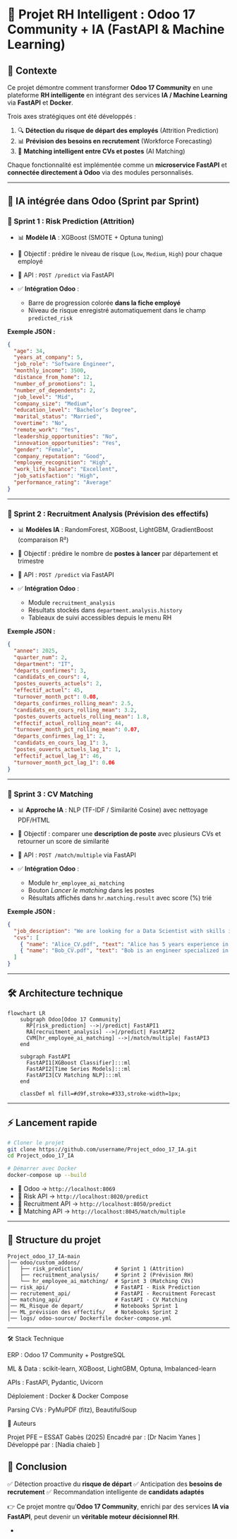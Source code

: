 
# 🚀 Projet RH Intelligent : Odoo 17 Community + IA (FastAPI & Machine Learning)

## 📌 Contexte

Ce projet démontre comment transformer **Odoo 17 Community** en une plateforme **RH intelligente** en intégrant des services **IA / Machine Learning** via **FastAPI** et **Docker**.

Trois axes stratégiques ont été développés :

1. 🔍 **Détection du risque de départ des employés** (Attrition Prediction)
2. 📊 **Prévision des besoins en recrutement** (Workforce Forecasting)
3. 🤝 **Matching intelligent entre CVs et postes** (AI Matching)

Chaque fonctionnalité est implémentée comme un **microservice FastAPI** et **connectée directement à Odoo** via des modules personnalisés.

---

## 🧠 IA intégrée dans Odoo (Sprint par Sprint)

### 🔹 Sprint 1 : Risk Prediction (Attrition)

* 📊 **Modèle IA** : XGBoost (SMOTE + Optuna tuning)
* 🎯 Objectif : prédire le niveau de risque (`Low`, `Medium`, `High`) pour chaque employé
* 🔗 API : `POST /predict` via FastAPI
* ✅ **Intégration Odoo** :

  * Barre de progression colorée **dans la fiche employé**
  * Niveau de risque enregistré automatiquement dans le champ `predicted_risk`

**Exemple JSON :**

```json
{
  "age": 34,
  "years_at_company": 5,
  "job_role": "Software Engineer",
  "monthly_income": 3500,
  "distance_from_home": 12,
  "number_of_promotions": 1,
  "number_of_dependents": 2,
  "job_level": "Mid",
  "company_size": "Medium",
  "education_level": "Bachelor’s Degree",
  "marital_status": "Married",
  "overtime": "No",
  "remote_work": "Yes",
  "leadership_opportunities": "No",
  "innovation_opportunities": "Yes",
  "gender": "Female",
  "company_reputation": "Good",
  "employee_recognition": "High",
  "work_life_balance": "Excellent",
  "job_satisfaction": "High",
  "performance_rating": "Average"
}
```

---

### 🔹 Sprint 2 : Recruitment Analysis (Prévision des effectifs)

* 📊 **Modèles IA** : RandomForest, XGBoost, LightGBM, GradientBoost (comparaison R²)
* 🎯 Objectif : prédire le nombre de **postes à lancer** par département et trimestre
* 🔗 API : `POST /predict` via FastAPI
* ✅ **Intégration Odoo** :

  * Module `recruitment_analysis`
  * Résultats stockés dans `department.analysis.history`
  * Tableaux de suivi accessibles depuis le menu RH

**Exemple JSON :**

```json
{
  "annee": 2025,
  "quarter_num": 2,
  "department": "IT",
  "departs_confirmes": 3,
  "candidats_en_cours": 4,
  "postes_ouverts_actuels": 2,
  "effectif_actuel": 45,
  "turnover_month_pct": 0.08,
  "departs_confirmes_rolling_mean": 2.5,
  "candidats_en_cours_rolling_mean": 3.2,
  "postes_ouverts_actuels_rolling_mean": 1.8,
  "effectif_actuel_rolling_mean": 44,
  "turnover_month_pct_rolling_mean": 0.07,
  "departs_confirmes_lag_1": 2,
  "candidats_en_cours_lag_1": 3,
  "postes_ouverts_actuels_lag_1": 1,
  "effectif_actuel_lag_1": 46,
  "turnover_month_pct_lag_1": 0.06
}
```

---

### 🔹 Sprint 3 : CV Matching

* 📊 **Approche IA** : NLP (TF-IDF / Similarité Cosine) avec nettoyage PDF/HTML
* 🎯 Objectif : comparer une **description de poste** avec plusieurs CVs et retourner un score de similarité
* 🔗 API : `POST /match/multiple` via FastAPI
* ✅ **Intégration Odoo** :

  * Module `hr_employee_ai_matching`
  * Bouton *Lancer le matching* dans les postes
  * Résultats affichés dans `hr.matching.result` avec score (%) trié

**Exemple JSON :**

```json
{
  "job_description": "We are looking for a Data Scientist with skills in Python and Machine Learning...",
  "cvs": [
    { "name": "Alice_CV.pdf", "text": "Alice has 5 years experience in Python and Deep Learning..." },
    { "name": "Bob_CV.pdf", "text": "Bob is an engineer specialized in SQL and data visualization..." }
  ]
}
```

---

## 🛠️ Architecture technique

```mermaid
flowchart LR
    subgraph Odoo[Odoo 17 Community]
      RP[risk_prediction] -->|/predict| FastAPI1
      RA[recruitment_analysis] -->|/predict| FastAPI2
      CVM[hr_employee_ai_matching] -->|/match/multiple| FastAPI3
    end

    subgraph FastAPI
      FastAPI1[XGBoost Classifier]:::ml
      FastAPI2[Time Series Models]:::ml
      FastAPI3[CV Matching NLP]:::ml
    end

    classDef ml fill=#d9f,stroke=#333,stroke-width=1px;
```

---

## ⚡ Lancement rapide

```bash
# Cloner le projet
git clone https://github.com/username/Project_odoo_17_IA.git
cd Project_odoo_17_IA

# Démarrer avec Docker
docker-compose up --build
```

* 🔹 Odoo → `http://localhost:8069`
* 🔹 Risk API → `http://localhost:8020/predict`
* 🔹 Recruitment API → `http://localhost:8050/predict`
* 🔹 Matching API → `http://localhost:8045/match/multiple`

---

## 📂 Structure du projet

```
Project_odoo_17_IA-main
│── odoo/custom_addons/
│   ├── risk_prediction/          # Sprint 1 (Attrition)
│   ├── recruitment_analysis/     # Sprint 2 (Prévision RH)
│   └── hr_employee_ai_matching/  # Sprint 3 (Matching CVs)
│── risk_api/                     # FastAPI - Risk Prediction
│── recrutement_api/              # FastAPI - Recruitment Forecast
│── matching_api/                 # FastAPI - CV Matching
│── ML_Risque de depart/          # Notebooks Sprint 1
│── ML_prévision des effectifs/   # Notebooks Sprint 2
│── logs/ odoo-source/ Dockerfile docker-compose.yml
```

---
🛠️ Stack Technique

ERP : Odoo 17 Community + PostgreSQL

ML & Data : scikit-learn, XGBoost, LightGBM, Optuna, Imbalanced-learn

APIs : FastAPI, Pydantic, Uvicorn

Déploiement : Docker & Docker Compose

Parsing CVs : PyMuPDF (fitz), BeautifulSoup

👥 Auteurs

Projet PFE – ESSAT Gabès (2025)
Encadré par : [Dr Nacim Yanes ]
Développé par : [Nadia chaieb ]
## 🎯 Conclusion

✅ Détection proactive du **risque de départ**
✅ Anticipation des **besoins de recrutement**
✅ Recommandation intelligente de **candidats adaptés**

👉 Ce projet montre qu’**Odoo 17 Community**, enrichi par des services **IA via FastAPI**, peut devenir un **véritable moteur décisionnel RH**.

-